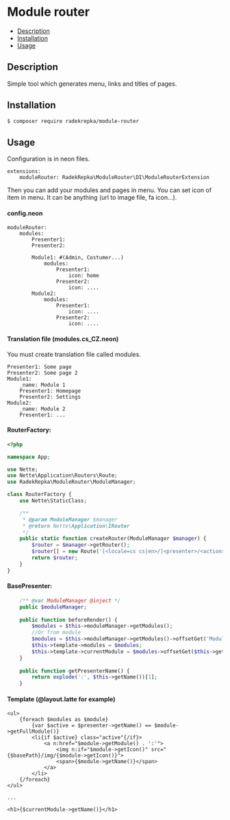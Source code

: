 # Module router

- [Description](#description)
- [Installation](#installation)
- [Usage](#usage)

## Description
Simple tool which generates menu, links and titles of pages.

## Installation

```sh
$ composer require radekrepka/module-router
```

## Usage
Configuration is in neon files.

```neon
extensions: 
	moduleRouter: RadekRepka\ModuleRouter\DI\ModuleRouterExtension
```
Then you can add your modules and pages in menu.
You can set icon of item in menu. It can be anything (url to image file, fa icon...).
#### config.neon

```neon
moduleRouter:
	modules:
		Presenter1:
		Presenter2:
			
		Module1: #(Admin, Costumer...)
			modules:
				Presenter1:
					icon: home
				Presenter2:
					icon: ....
		Module2:
			modules:
				Presenter1:
					icon: ....
				Presenter2:
					icon: ....			
```
#### Translation file (modules.cs_CZ.neon)
You must create translation file called modules.

```neon
Presenter1: Some page
Presenter2: Some page 2
Module1:
	_name: Module 1
	Presenter1: Homepage
	Presenter2: Settings
Module2:
	_name: Module 2
	Presenter1: ...
```

#### RouterFactory:

```php
<?php

namespace App;

use Nette;
use Nette\Application\Routers\Route;
use RadekRepka\ModuleRouter\ModuleManager;

class RouterFactory {
	use Nette\StaticClass;

	/**
	 * @param ModuleManager $manager
	 * @return Nette\Application\IRouter
	 */
	public static function createRouter(ModuleManager $manager) {
		$router = $manager->getRouter();
		$router[] = new Route('[<locale=cs cs|en>/]<presenter>/<action>[/<id>]', 'Homepage:default');
		return $router;
	}
}
```

#### BasePresenter:

```php
	/** @var ModuleManager @inject */
	public $moduleManager;
	
	public function beforeRender() {
		$modules = $this->moduleManager->getModules();
		//Or from module
		$modules = $this->moduleManager->getModules()->offsetGet('Module1')->getChildren();
		$this->template->modules = $modules;
		$this->template->currentModule = $modules->offsetGet($this->getPresenterName());
	}
	
	public function getPresenterName() {
		return explode(':', $this->getName())[1];
	}
```
#### Template (@layout.latte for example)

```latte
<ul>
    {foreach $modules as $module}
        {var $active = $presenter->getName() == $module->getFullModule()}
        <li{if $active} class="active"{/if}>
            <a n:href="$module->getModule() . ':'">
                <img n:if="$module->getIcon()" src="{$basePath}/img/{$module->getIcon()}">
                <span>{$module->getName()}</span>
            </a>
        </li>
    {/foreach}
</ul>
    
...
    
<h1>{$currentModule->getName()}</h1>

